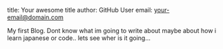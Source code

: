 title: Your awesome title
author: GitHub User
email: your-email@domain.com

My first Blog. Dont know what im going to write about maybe about how i learn japanese or code.. lets see wher is it going...
